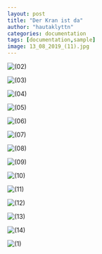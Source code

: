 ```yaml
---
layout: post
title: "Der Kran ist da"
author: "hautaklyttn"
categories: documentation
tags: [documentation,sample]
image: 13_08_2019_(11).jpg
---
```


![(02)](../assets/img/13_08_2019_(2).JPG)

![(03)](../assets/img/13_08_2019_(3).JPG)

![(04)](../assets/img/13_08_2019_(4).JPG)

![(05)](../assets/img/13_08_2019_(5).JPG)

![(06)](../assets/img/13_08_2019_(6).JPG)

![(07)](../assets/img/13_08_2019_(7).JPG)

![(08)](../assets/img/13_08_2019_(8).JPG)

![(09)](../assets/img/13_08_2019_(9).JPG)

![(10)](../assets/img/13_08_2019_(10).JPG)

![(11)](../assets/img/13_08_2019_(11).JPG)

![(12)](../assets/img/13_08_2019_(12).JPG)

![(13)](../assets/img/13_08_2019_(13).JPG)

![(14)](../assets/img/13_08_2019_(14).JPG)

![(1)](../assets/img/13_08_2019_(1).JPG)

